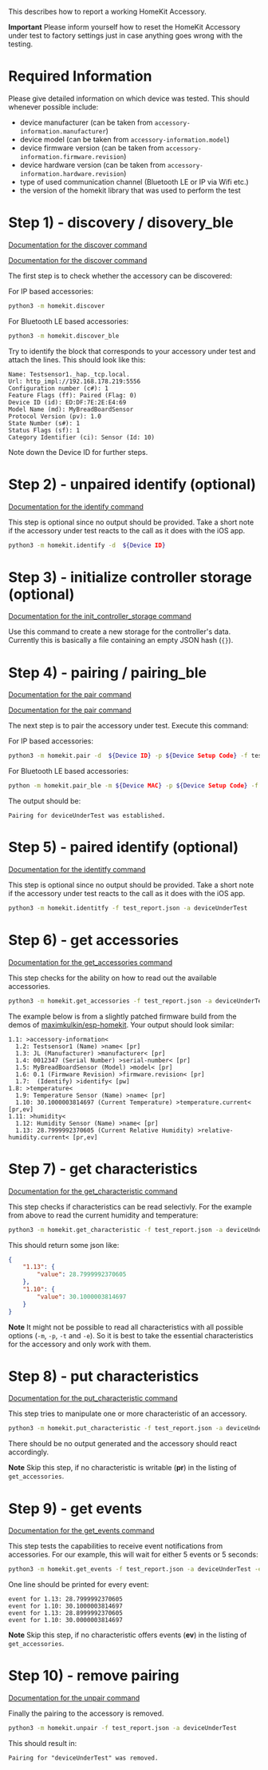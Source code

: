 This describes how to report a working HomeKit Accessory.

**Important**
Please inform yourself how to reset the HomeKit Accessory under test to factory settings just in case anything goes wrong with the testing.

# Required Information

Please give detailed information on which device was tested. This should whenever possible include:
 * device manufacturer (can be taken from `accessory-information.manufacturer`)
 * device model (can be taken from `accessory-information.model`)
 * device firmware version (can be taken from `accessory-information.firmware.revision`)
 * device hardware version (can be taken from `accessory-information.hardware.revision`)
 * type of used communication channel (Bluetooth LE or IP via Wifi etc.)
 * the version of the homekit library that was used to perform the test

# Step 1) - discovery / disovery_ble

[Documentation for the discover command](https://github.com/jlusiardi/homekit_python#discover)

[Documentation for the discover command](https://github.com/jlusiardi/homekit_python#discover_ble)

The first step is to check whether the accessory can be discovered:

For IP based accessories:
```bash
python3 -m homekit.discover
```
For Bluetooth LE based accessories:
```bash
python3 -m homekit.discover_ble
```

Try to identify the block that corresponds to your accessory under test and attach the lines. This should look like this:
```
Name: Testsensor1._hap._tcp.local.
Url: http_impl://192.168.178.219:5556
Configuration number (c#): 1
Feature Flags (ff): Paired (Flag: 0)
Device ID (id): ED:DF:7E:2E:E4:69
Model Name (md): MyBreadBoardSensor
Protocol Version (pv): 1.0
State Number (s#): 1
Status Flags (sf): 1
Category Identifier (ci): Sensor (Id: 10)
```

Note down the Device ID for further steps.

# Step 2) - unpaired identify (optional)

[Documentation for the identify command](https://github.com/jlusiardi/homekit_python#identify)

This step is optional since no output should be provided. Take a short note if the accessory under test reacts to the call as it does with the iOS app.

```bash
python3 -m homekit.identify -d  ${Device ID} 
```

# Step 3) - initialize controller storage (optional)

[Documentation for the init_controller_storage command](https://github.com/jlusiardi/homekit_python#init_controller_storage)

Use this command to create a new storage for the controller's data. Currently this is basically a file containing an empty JSON hash (`{}`).

# Step 4) - pairing / pairing_ble

[Documentation for the pair command](https://github.com/jlusiardi/homekit_python#pair)

[Documentation for the pair command](https://github.com/jlusiardi/homekit_python#pair_ble)

The next step is to pair the accessory under test. Execute this command:

For IP based accessories:
```bash
python3 -m homekit.pair -d  ${Device ID} -p ${Device Setup Code} -f test_report.json -a deviceUnderTest
```
For Bluetooth LE based accessories:
```bash
python -m homekit.pair_ble -m ${Device MAC} -p ${Device Setup Code} -f test_report.json -a deviceUnderTest
```

The output should be:

```
Pairing for deviceUnderTest was established.
```

# Step 5) - paired identify (optional)

[Documentation for the identitfy command](https://github.com/jlusiardi/homekit_python#identitfy)

This step is optional since no output should be provided. Take a short note if the accessory under test reacts to the call as it does with the iOS app.

```bash
python3 -m homekit.identitfy -f test_report.json -a deviceUnderTest
```

# Step 6) - get accessories 

[Documentation for the get_accessories command](https://github.com/jlusiardi/homekit_python#get_accessories)

This step checks for the ability on how to read out the available accessories.

```bash
python3 -m homekit.get_accessories -f test_report.json -a deviceUnderTest
```

The example below is from a slightly patched firmware build from the demos of [maximkulkin/esp-homekit](https://github.com/maximkulkin/esp-homekit). 
Your output should look similar:
```
1.1: >accessory-information<
  1.2: Testsensor1 (Name) >name< [pr]
  1.3: JL (Manufacturer) >manufacturer< [pr]
  1.4: 0012347 (Serial Number) >serial-number< [pr]
  1.5: MyBreadBoardSensor (Model) >model< [pr]
  1.6: 0.1 (Firmware Revision) >firmware.revision< [pr]
  1.7:  (Identify) >identify< [pw]
1.8: >temperature<
  1.9: Temperature Sensor (Name) >name< [pr]
  1.10: 30.1000003814697 (Current Temperature) >temperature.current< [pr,ev]
1.11: >humidity<
  1.12: Humidity Sensor (Name) >name< [pr]
  1.13: 28.7999992370605 (Current Relative Humidity) >relative-humidity.current< [pr,ev]
```

# Step 7) - get characteristics

[Documentation for the get_characteristic command](https://github.com/jlusiardi/homekit_python#get_characteristic)

This step checks if characteristics can be read selectivly. For the example from above to read the current humidity and temperature:

```bash
python3 -m homekit.get_characteristic -f test_report.json -a deviceUnderTest -c 1.13 -c 1.10 
```

This should return some json like:
```json
{
    "1.13": {
        "value": 28.7999992370605
    },
    "1.10": {
        "value": 30.1000003814697
    }
}
```

**Note**
It might not be possible to read all characteristics with all possible options (`-m`, `-p`, `-t` and `-e`). So it is best to take the essential characteristics for the accessory and only work with them.


# Step 8) - put characteristics

[Documentation for the put_characteristic command](https://github.com/jlusiardi/homekit_python#put_characteristic)

This step tries to manipulate one or more characteristic of an accessory.

```bash
python3 -m homekit.put_characteristic -f test_report.json -a deviceUnderTest -c 23.42 On
```

There should be no output generated and the accessory should react accordingly.

**Note**
Skip this step, if no characteristic is writable (**pr**) in the listing of `get_accessories`.

# Step 9) - get events

[Documentation for the get_events command](https://github.com/jlusiardi/homekit_python#get_events)

This step tests the capabilities to receive event notifications from accessories. For our example, this will wait for either 5 events or 5 seconds: 

```bash
python3 -m homekit.get_events -f test_report.json -a deviceUnderTest -e 5 -s 5 -c 1.13 -c 1.10 
```

One line should be printed for every event:
```
event for 1.13: 28.7999992370605
event for 1.10: 30.1000003814697
event for 1.13: 28.8999992370605
event for 1.10: 30.0000003814697
```

**Note**
Skip this step, if no characteristic offers events (**ev**) in the listing of `get_accessories`.

# Step 10) - remove pairing

[Documentation for the unpair command](https://github.com/jlusiardi/homekit_python#unpair)

Finally the pairing to the accessory is removed. 

```bash
python3 -m homekit.unpair -f test_report.json -a deviceUnderTest
```

This should result in:
```
Pairing for "deviceUnderTest" was removed.
```



